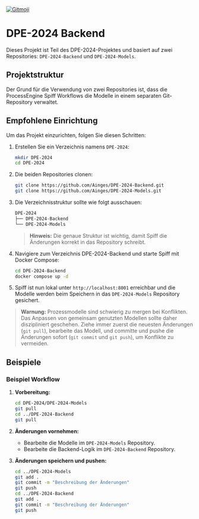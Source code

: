 <a href="https://gitmoji.dev">
  <img
    src="https://img.shields.io/badge/gitmoji-%20😜%20😍-FFDD67.svg?style=flat-square"
    alt="Gitmoji"
  />
</a>

# DPE-2024 Backend

Dieses Projekt ist Teil des DPE-2024-Projektes und basiert auf zwei Repositories: `DPE-2024-Backend` und `DPE-2024-Models`.

## Projektstruktur

Der Grund für die Verwendung von zwei Repositories ist, dass die ProcessEngine Spiff Workflows die Modelle in einem separaten Git-Repository verwaltet. 

## Empfohlene Einrichtung

Um das Projekt einzurichten, folgen Sie diesen Schritten:

1. Erstellen Sie ein Verzeichnis namens `DPE-2024`:
    ```bash
    mkdir DPE-2024
    cd DPE-2024
    ```
2. Die beiden Repositories clonen:
    ```bash
    git clone https://github.com/Ainges/DPE-2024-Backend.git
    git clone https://github.com/Ainges/DPE-2024-Models.git
    ```
3. Die Verzeichnisstruktur sollte wie folgt ausschauen:
    ```bash
    DPE-2024
    ├── DPE-2024-Backend
    └── DPE-2024-Models
    ```
    > **Hinweis:** Die genaue Struktur ist wichtig, damit Spiff die Änderungen korrekt in das Repository schreibt.
4. Navigiere zum Verzeichnis DPE-2024-Backend und starte Spiff mit Docker Compose:
    ```bash
    cd DPE-2024-Backend
    docker compose up -d
    ```
5. Spiff ist nun lokal unter `http://localhost:8001` erreichbar und die Modelle werden beim Speichern in das `DPE-2024-Models` Repository gesichert.

> **Warnung:** Prozessmodelle sind schwierig zu mergen bei Konflikten. Das Anpassen von gemeinsam genutzten Modellen sollte daher diszipliniert geschehen. Ziehe immer zuerst die neuesten Änderungen (`git pull`), bearbeite das Modell, und committe und pushe die Änderungen sofort (`git commit` und `git push`), um Konflikte zu vermeiden.

## Beispiele

### Beispiel Workflow

1. **Vorbereitung:**
    ```bash
    cd DPE-2024/DPE-2024-Models
    git pull
    cd ../DPE-2024-Backend
    git pull
    ```

2. **Änderungen vornehmen:**
    - Bearbeite die Modelle im `DPE-2024-Models` Repository.
    - Bearbeite die Backend-Logik im `DPE-2024-Backend` Repository.

3. **Änderungen speichern und pushen:**
    ```bash
    cd ../DPE-2024-Models
    git add .
    git commit -m "Beschreibung der Änderungen"
    git push
    cd ../DPE-2024-Backend
    git add .
    git commit -m "Beschreibung der Änderungen"
    git push
    ```

